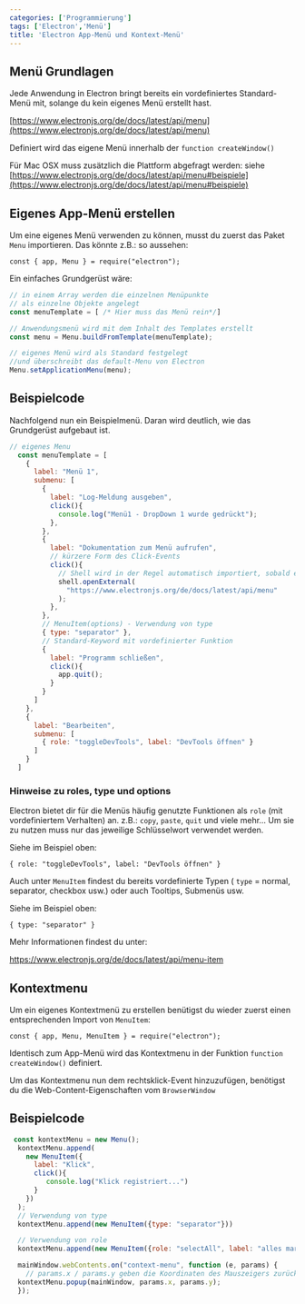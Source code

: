 ```yaml
---
categories: ['Programmierung']
tags: ['Electron','Menü']
title: 'Electron App-Menü und Kontext-Menü'
---
```


## Menü Grundlagen

Jede Anwendung in Electron bringt bereits ein vordefiniertes Standard-Menü mit, solange du kein eigenes Menü erstellt hast.

[https://www.electronjs.org/de/docs/latest/api/menu](https://www.electronjs.org/de/docs/latest/api/menu)

Definiert wird das eigene Menü innerhalb der `function createWindow()`

Für Mac OSX muss zusätzlich die Plattform abgefragt werden: siehe [https://www.electronjs.org/de/docs/latest/api/menu#beispiele](https://www.electronjs.org/de/docs/latest/api/menu#beispiele)

## Eigenes App-Menü erstellen

Um eine eigenes Menü verwenden zu können, musst du zuerst das Paket `Menu` importieren. Das könnte z.B.: so aussehen:

`const { app, Menu } = require("electron");`

Ein einfaches Grundgerüst wäre:

```javascript
// in einem Array werden die einzelnen Menüpunkte 
// als einzelne Objekte angelegt
const menuTemplate = [ /* Hier muss das Menü rein*/]

// Anwendungsmenü wird mit dem Inhalt des Templates erstellt
const menu = Menu.buildFromTemplate(menuTemplate);

// eigenes Menü wird als Standard festgelegt 
//und überschreibt das default-Menu von Electron
Menu.setApplicationMenu(menu);
```

## Beispielcode

Nachfolgend nun ein Beispielmenü. Daran wird deutlich, wie das Grundgerüst aufgebaut ist.

```javascript
// eigenes Menu
  const menuTemplate = [
    {
      label: "Menü 1",
      submenu: [
        {
          label: "Log-Meldung ausgeben",
          click(){
            console.log("Menü1 - DropDown 1 wurde gedrückt");
          },
        },
        {
          label: "Dokumentation zum Menü aufrufen",
          // kürzere Form des Click-Events
          click(){
            // Shell wird in der Regel automatisch importiert, sobald es verwendet wird
            shell.openExternal(
              "https://www.electronjs.org/de/docs/latest/api/menu"
            );
          },
        },
        // MenuItem(options) - Verwendung von type
        { type: "separator" },
        // Standard-Keyword mit vordefinierter Funktion
        {
          label: "Programm schließen",
          click(){
            app.quit();
          }
        }
      ]
    },
    {
      label: "Bearbeiten",
      submenu: [
        { role: "toggleDevTools", label: "DevTools öffnen" }
      ]
    }
  ]
```

### Hinweise zu roles, type und options

Electron bietet dir für die Menüs häufig genutzte Funktionen als `role` (mit vordefiniertem Verhalten) an. z.B.: `copy`, `paste`, `quit` und viele mehr... Um sie zu nutzen muss nur das jeweilige Schlüsselwort verwendet werden.

Siehe im Beispiel oben:

`{ role: "toggleDevTools", label: "DevTools öffnen" }`

Auch unter `MenuItem` findest du bereits vordefinierte Typen ( `type` = normal, separator, checkbox usw.) oder auch Tooltips, Submenüs usw.

Siehe im Beispiel oben:

`{ type: "separator" }`

Mehr Informationen findest du unter:

https://www.electronjs.org/de/docs/latest/api/menu-item

## Kontextmenu

Um ein eigenes Kontextmenü zu erstellen benütigst du wieder zuerst einen entsprechenden Import von `MenuItem`:

`const { app, Menu, MenuItem } = require("electron");`

Identisch zum App-Menü wird das Kontextmenu in der Funktion `function createWindow()` definiert.

Um das Kontextmenu nun dem rechtsklick-Event hinzuzufügen, benötigst du die Web-Content-Eigenschaften vom `BrowserWindow`

## Beispielcode

```javascript
 const kontextMenu = new Menu();
  kontextMenu.append(
    new MenuItem({
      label: "Klick",
      click(){
         console.log("Klick registriert...") 
      }
    })
  );
  // Verwendung von type
  kontextMenu.append(new MenuItem({type: "separator"}))

  // Verwendung von role
  kontextMenu.append(new MenuItem({role: "selectAll", label: "alles markieren"}))

  mainWindow.webContents.on("context-menu", function (e, params) {
    // params.x / params.y geben die Koordinaten des Mauszeigers zurück
  kontextMenu.popup(mainWindow, params.x, params.y);
  });
```